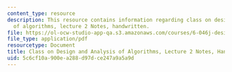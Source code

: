 ```yaml
---
content_type: resource
description: This resource contains information regarding class on design and analysis
  of algorithms, lecture 2 Notes, handwritten.
file: https://ol-ocw-studio-app-qa.s3.amazonaws.com/courses/6-046j-design-and-analysis-of-algorithms-spring-2015/5c6cf10a900ea288d97dce247a9a5a9d_MIT6_046JS15_writtenlec2.pdf
file_type: application/pdf
resourcetype: Document
title: Class on Design and Analysis of Algorithms, Lecture 2 Notes, Handwritten
uid: 5c6cf10a-900e-a288-d97d-ce247a9a5a9d
---
```

